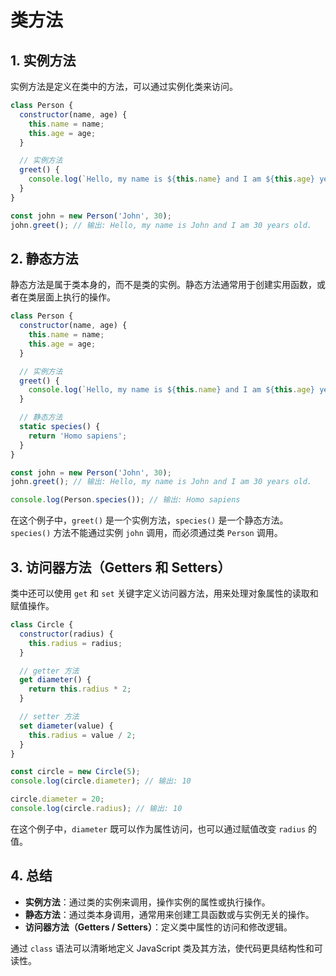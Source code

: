 # 类方法

## 1. 实例方法

实例方法是定义在类中的方法，可以通过实例化类来访问。

```js
class Person {
  constructor(name, age) {
    this.name = name;
    this.age = age;
  }

  // 实例方法
  greet() {
    console.log(`Hello, my name is ${this.name} and I am ${this.age} years old.`);
  }
}

const john = new Person('John', 30);
john.greet(); // 输出: Hello, my name is John and I am 30 years old.
```



## 2. 静态方法

静态方法是属于类本身的，而不是类的实例。静态方法通常用于创建实用函数，或者在类层面上执行的操作。

```js
class Person {
  constructor(name, age) {
    this.name = name;
    this.age = age;
  }

  // 实例方法
  greet() {
    console.log(`Hello, my name is ${this.name} and I am ${this.age} years old.`);
  }

  // 静态方法
  static species() {
    return 'Homo sapiens';
  }
}

const john = new Person('John', 30);
john.greet(); // 输出: Hello, my name is John and I am 30 years old.

console.log(Person.species()); // 输出: Homo sapiens
```

在这个例子中，`greet()` 是一个实例方法，`species()` 是一个静态方法。`species()` 方法不能通过实例 `john` 调用，而必须通过类 `Person` 调用。



## 3. 访问器方法（Getters 和 Setters）

类中还可以使用 `get` 和 `set` 关键字定义访问器方法，用来处理对象属性的读取和赋值操作。

```js
class Circle {
  constructor(radius) {
    this.radius = radius;
  }

  // getter 方法
  get diameter() {
    return this.radius * 2;
  }

  // setter 方法
  set diameter(value) {
    this.radius = value / 2;
  }
}

const circle = new Circle(5);
console.log(circle.diameter); // 输出: 10

circle.diameter = 20;
console.log(circle.radius); // 输出: 10
```

在这个例子中，`diameter` 既可以作为属性访问，也可以通过赋值改变 `radius` 的值。



## 4. 总结

- **实例方法**：通过类的实例来调用，操作实例的属性或执行操作。
- **静态方法**：通过类本身调用，通常用来创建工具函数或与实例无关的操作。
- **访问器方法（Getters / Setters）**：定义类中属性的访问和修改逻辑。

通过 `class` 语法可以清晰地定义 JavaScript 类及其方法，使代码更具结构性和可读性。